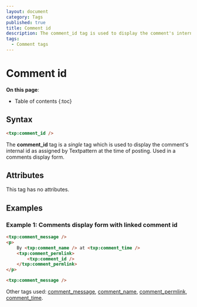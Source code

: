 ```yaml
---
layout: document
category: Tags
published: true
title: Comment id
description: The comment_id tag is used to display the comment's internal id as assigned by Textpattern at the time of posting.
tags:
  - Comment tags
---
```


# Comment id

**On this page**:

* Table of contents
{:toc}

## Syntax

~~~ html
<txp:comment_id />
~~~

The **comment_id** tag is a *single* tag which is used to display the comment's internal id as assigned by Textpattern at the time of posting. Used in a comments display form.

## Attributes

This tag has no attributes.

## Examples

### Example 1: Comments display form with linked comment id

~~~ html
<txp:comment_message />
<p>
    By <txp:comment_name /> at <txp:comment_time />
    <txp:comment_permlink>
        <txp:comment_id />
    </txp:comment_permlink>
</p>

<txp:comment_message />
~~~

Other tags used: [comment_message](/tags/comment_message), [comment_name](/tags/comment_name), [comment_permlink](/tags/comment_permlink), [comment_time](/tags/comment_time).
